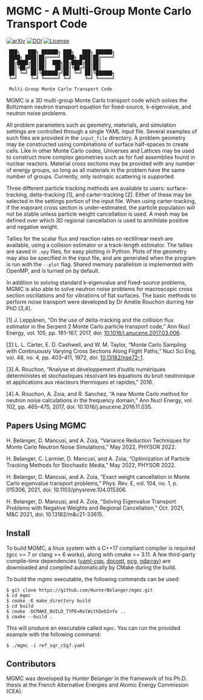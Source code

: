 # MGMC - A Multi-Group Monte Carlo Transport Code
[![arXiv](https://img.shields.io/badge/arXiv-2103.13891-b31b1b.svg?style=flat)](https://arxiv.org/abs/2103.13891)
[![DOI](https://zenodo.org/badge/DOI/10.5281/zenodo.4585368.svg)](https://doi.org/10.5281/zenodo.4585368)
[![License](https://img.shields.io/badge/License-CeCILL%20v2.1-brightgreen)](http://www.cecill.info)

```
 ███╗   ███╗ ██████╗ ███╗   ███╗ ██████╗
 ████╗ ████║██╔════╝ ████╗ ████║██╔════╝
 ██╔████╔██║██║  ███╗██╔████╔██║██║
 ██║╚██╔╝██║██║   ██║██║╚██╔╝██║██║
 ██║ ╚═╝ ██║╚██████╔╝██║ ╚═╝ ██║╚██████╗
 ╚═╝     ╚═╝ ╚═════╝ ╚═╝     ╚═╝ ╚═════╝

 Multi-Group Monte Carlo Transport Code
```

MGMC is a 3D multi-group Monte Carlo transport code which solves the Boltzmann
neutron transport equation for fixed-source, k-eigenvalue, and neutron noise
problems. 

All problem parameters such as geometry, materials, and simulation settings are
controlled through a single YAML input file. Several examples of such files are
provided in the `input_file` directory. A problem geometry may be constructed
using combinations of surface half-spaces to create cells. Like in other Monte
Carlo codes, Universes and Lattices may be used to construct more complex
geometries such as for fuel assemblies found in nuclear reactors. Material
cross sections may be provided with any number of energy groups, so long as all
materials in the problem have the same number of groups. Currently, only
isotropic scattering is supported.

Three different particle tracking methods are available to users:
surface-tracking, delta-tracking [1], and carter-tracking [2]. Either of these
may be selected in the settings portion of the input file.  When using
carter-tracking, if the majorant cross section is under-estimated, the particle
population will not be stable unless particle weight cancellation is used. A
mesh may be defined over which 3D regional cancellation is used to annihilate
positive and negative weight.

Tallies for the scalar flux and reaction rates on rectilinear mesh are
available, using a collision estimator or a track-length estimator. The tallies
are saved in `.npy` files, for easy plotting in Python. Plots of the geometry
may also be specified in the input file, and are generated when the program is
run with the `--plot` flag. Shared memory parallelism is implemented with
OpenMP, and is turned on by default.

In addition to solving standard k-eigenvalue and fixed-source problems, MGMC
is also able to solve neutron noise problems for macroscopic cross section
oscillations and for vibrations of flat surfaces. The basic methods to perform
noise transport were developed by Dr Amélie Rouchon durring her PhD [3,4].

[1] J. Leppänen, “On the use of delta-tracking and the collision flux estimator
in the Serpent 2 Monte Carlo particle transport code,” Ann Nucl Energy, vol.
105, pp. 161–167, 2017, doi:
[10.1016/j.anucene.2017.03.006](https://dx.doi.org/10.1016/j.anucene.2017.03.006).

[2] L. L. Carter, E. D. Cashwell, and W. M. Taylor, “Monte Carlo Sampling with
Continuously Varying Cross Sections Along Flight Paths,” Nucl Sci Eng, vol. 48,
no. 4, pp. 403–411, 1972, doi:
[10.13182/nse72-1](https://dx.doi.org/10.13182/nse72-1). 

[3] A. Rouchon, “Analyse et développement d’outils numériques déterministes et
stochastiques résolvant les équations du bruit neutronique et applications aux
réacteurs thermiques et rapides,” 2016.

[4] A. Rouchon, A. Zoia, and R. Sanchez, “A new Monte Carlo method for neutron
noise calculations in the frequency domain,” Ann Nucl Energy, vol. 102,
pp. 465–475, 2017, doi: 10.1016/j.anucene.2016.11.035. 

## Papers Using MGMC

H. Belanger, D. Mancusi, and A. Zoia, “Variance Reduction Techniques for Monte
Carlo Neutron Noise Simulations,” May 2022, PHYSOR 2022.

H. Belanger, C. Larmier, D. Mancusi, and A. Zoia, “Optimization of Particle
Tracking Methods for Stochastic Media,” May 2022, PHYSOR 2022.

H. Belanger, D. Mancusi, and A. Zoia, “Exact weight cancellation in Monte Carlo
eigenvalue transport problems,” Phys. Rev. E, vol. 104, no. 1, p. 015306, 2021,
doi: 10.1103/physreve.104.015306. 

H. Belanger, D. Mancusi, and A. Zoia, “Solving Eigenvalue Transport Problems
with Negative Weights and Regional Cancellation,” Oct. 2021, M&C 2021,
doi: 10.13182/m&c21-33615. 

## Install
To build MGMC, a linux system with a C++17 compliant compiler is required
(gcc >= 7 or clang >= 6 works), along with cmake >= 3.11. A few third-party
compile-time dependencies ([yaml-cpp](https://github.com/jbeder/yaml-cpp),
[docopt](http://docopt.org/), [pcg](https://www.pcg-random.org),
[ndarray](https://github.com/HunterBelanger/ndarray)) are downloaded
and compiled automatically by CMake during the build.

To build the mgmc executable, the following commands can be used:
```
$ git clone https://github.com/HunterBelanger/mgmc.git
$ cd mgmc 
$ cmake -E make_directory build
$ cd build
$ cmake -DCMAKE_BUILD_TYPE=RelWithDebInfo ..
$ cmake --build .
```
This will produce an executable called `mgmc`. You can run the provided example
with the following command:
```
$ ./mgmc -i ref_sqr_c5g7.yaml
```

## Contributors
MGMC was developed by Hunter Belanger in the framework of his Ph.D. thesis
at the French Alternative Energies and Atomic Energy Commission (CEA).
